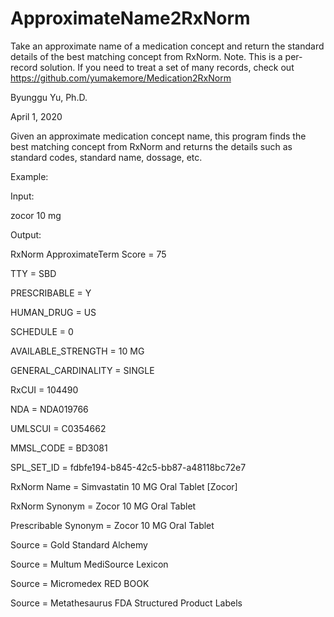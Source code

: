 # ApproximateName2RxNorm

Take an approximate name of a medication concept and return the standard details of the best matching concept from RxNorm.
Note. This is a per-record solution. If you need to treat a set of many records, check out https://github.com/yumakemore/Medication2RxNorm

Byunggu Yu, Ph.D.

April 1, 2020

Given an approximate medication concept name, this program finds the best matching concept from RxNorm and returns the details such as standard codes, standard name, dossage, etc.

Example:

Input:

zocor 10 mg

Output:

RxNorm ApproximateTerm Score = 75

TTY = SBD

PRESCRIBABLE = Y

HUMAN_DRUG = US

SCHEDULE = 0

AVAILABLE_STRENGTH = 10 MG

GENERAL_CARDINALITY = SINGLE

RxCUI = 104490

NDA = NDA019766

UMLSCUI = C0354662

MMSL_CODE = BD3081

SPL_SET_ID = fdbfe194-b845-42c5-bb87-a48118bc72e7

RxNorm Name = Simvastatin 10 MG Oral Tablet [Zocor]

RxNorm Synonym = Zocor 10 MG Oral Tablet

Prescribable Synonym = Zocor 10 MG Oral Tablet

Source = Gold Standard Alchemy

Source = Multum MediSource Lexicon

Source = Micromedex RED BOOK

Source = Metathesaurus FDA Structured Product Labels
